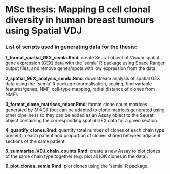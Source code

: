 # MSc thesis: Mapping B cell clonal diversity in human breast tumours using Spatial VDJ

### List of scripts used in generating data for the thesis:

**1_format_spatial_GEX_semla.Rmd**: create Seurat object of Visium spatial gene expression (GEX) data with the 'semla' R package using Space Ranger output files, and remove genes/spots with low expression from the data.

**2_spatial_GEX_analysis_semla.Rmd**: downstream analysis of spatial GEX data using the 'semla' R package (normalisation, scaling, find variable features/genes, NMF, cell-type mapping, radial distance of clones from NMF).

**3_format_clone_matrices_mixcr.Rmd**: format clone count matrices generated by MiXCR (but can be adapted to clone matrices generated using other pipelines) so they can be added as an Assay object to the Seurat object containing the corresponding spatial GEX data for a given section.

**4_quantify_clones.Rmd**: quantify total number of clones of each chain type present in each patient and proportion of clones shared between adjacent sections of the same patient.

**5_summarise_VDJ_chain_counts.Rmd**: create a new Assay to plot clones of the same chain type together (e.g. plot all IGK clones in the data).

**6_plot_clones_semla.Rmd**: plot clones using the 'semla' R package.
